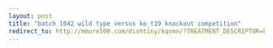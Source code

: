 ```yaml
---
layout: post
title: "batch 1042 wild type versus ko_t19 knockout competition"
redirect_to: http://mmore500.com/dishtiny/kqvmn/?TREATMENT_DESCRIPTOR=batch~1042,step~1024,pop~3,id1~wt,id2~ko_t19
---
```

